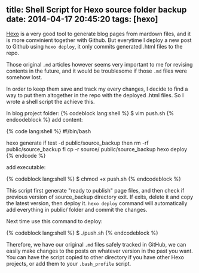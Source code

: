 title: Shell Script for Hexo source folder backup
date: 2014-04-17 20:45:20
tags: [hexo]
---

[Hexo](http://hexo.io) is a very good tool to generate blog pages from mardown files, and it is more comvinient together with Github. But everytime I deploy a new post to Github using `hexo deploy`, it only commits generated .html files to the repo. 

Those original `.md` articles however seems very important to me for revising contents in the future, and it would be troublesome if those `.md` files were somehow lost. 

In order to keep them save and track my every changes, I decide to find a way to put them altogether in the repo with the deployed .html files. So I wrote a shell script the achieve this.

In blog project folder:
{% codeblock lang:shell %}
$ vim push.sh
{% endcodeblock %}
add content:

{% code lang:shell %}
#!/bin/bash

hexo generate
if test -d public/source_backup
then
    rm -rf public/source_backup
fi
cp -r source/ public/source_backup
hexo deploy
{% endcode %}

add executable:

{% codeblock lang:shell %}
$ chmod +x push.sh
{% endcodeblock %}

This script first generate "ready to publish" page files, and then check if previous version of source_backup directory exit. If exits, delete it and copy the latest version, then deploy it. `hexo deploy` command will automatically add everything in public/ folder and commit the changes.

Next time use this command to deploy:

{% codeblock lang:shell %}
$ ./push.sh
{% endcodeblock %}

Therefore, we have our original `.md` files safely tracked in GitHub, we can easily make changes to the posts on whatever version in the past you want. You can have the script copied to other directory if you have other Hexo projects, or add them to your `.bash_profile` script.
